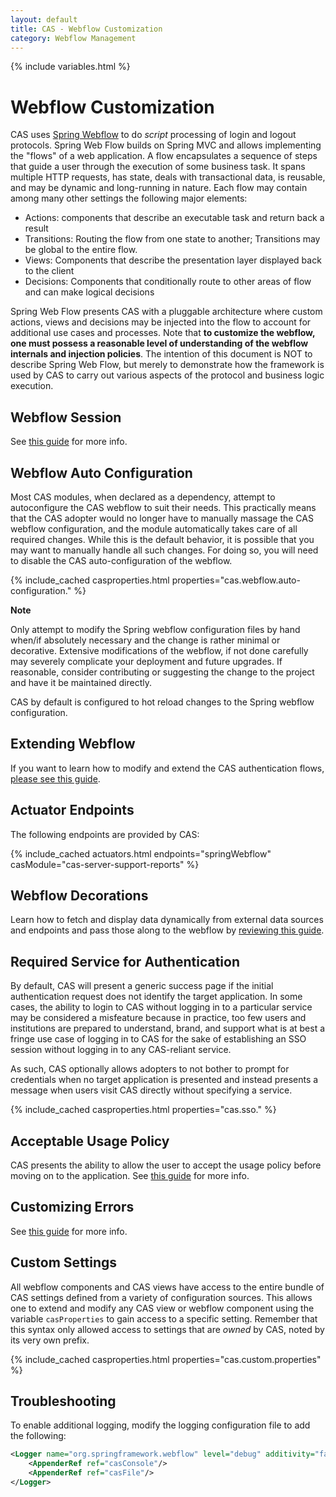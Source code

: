 ```yaml
---
layout: default
title: CAS - Webflow Customization
category: Webflow Management
---
```


{% include variables.html %}

# Webflow Customization

CAS uses [Spring Webflow](http://projects.spring.io/spring-webflow) to do *script* processing of login and logout protocols.
Spring Web Flow builds on Spring MVC and allows implementing the "flows" of a web application. A flow encapsulates a sequence
of steps that guide a user through the execution of some business task. It spans multiple HTTP requests, has state, deals with
 transactional data, is reusable, and may be dynamic and long-running in nature. Each 
flow may contain among many other settings the following major elements:

- Actions: components that describe an executable task and return back a result
- Transitions: Routing the flow from one state to another; Transitions may be global to the entire flow.
- Views: Components that describe the presentation layer displayed back to the client
- Decisions: Components that conditionally route to other areas of flow and can make logical decisions

Spring Web Flow presents CAS with a pluggable architecture where custom actions, views and decisions may be injected into the
flow to account for additional use cases and processes. Note that <strong>to customize the 
webflow, one must possess a reasonable level of understanding of the webflow internals 
and injection policies</strong>. The intention of this document is NOT to describe 
Spring Web Flow, but merely to demonstrate how the framework is used by CAS to 
carry out various aspects of the protocol and business logic execution.

## Webflow Session

See [this guide](Webflow-Customization-Sessions.html) for more info.

## Webflow Auto Configuration

Most CAS modules, when declared as a dependency, attempt to autoconfigure the CAS webflow to suit their needs.
This practically means that the CAS adopter would no longer have to manually massage the CAS webflow configuration,
and the module automatically takes care of all required changes. While this is the default behavior, it is possible that
you may want to manually handle all such changes. For doing so, you will need to disable the CAS auto-configuration
of the webflow.

{% include_cached casproperties.html properties="cas.webflow.auto-configuration." %}

<div class="alert alert-warning"><strong>Note</strong><p>Only attempt to 
modify the Spring webflow configuration files by hand when/if absolutely necessary and the
change is rather minimal or decorative. Extensive modifications of the webflow, if not done carefully
may severely complicate your deployment and future upgrades. If reasonable, consider contributing or
suggesting the change to the project and have it be maintained directly.</p></div>

CAS by default is configured to hot reload changes to the Spring webflow configuration.

## Extending Webflow

If you want to learn how to modify and extend the CAS authentication flows, [please see this guide](Webflow-Customization-Extensions.html).

## Actuator Endpoints

The following endpoints are provided by CAS:

{% include_cached actuators.html endpoints="springWebflow" casModule="cas-server-support-reports" %}

## Webflow Decorations

Learn how to fetch and display data dynamically from external data sources and 
endpoints and pass those along to the webflow by [reviewing this guide](Webflow-Customization-Extensions.html).

## Required Service for Authentication

By default, CAS will present a generic success page if the initial authentication request does not identify
the target application. In some cases, the ability to login to CAS without logging
in to a particular service may be considered a misfeature because in practice, too few users and institutions
are prepared to understand, brand, and support what is at best a fringe use case of logging in to CAS for the
sake of establishing an SSO session without logging in to any CAS-reliant service.

As such, CAS optionally allows adopters to not bother to prompt for credentials when no target application is presented
and instead presents a message when users visit CAS directly without specifying a service.

{% include_cached casproperties.html properties="cas.sso." %}

## Acceptable Usage Policy

CAS presents the ability to allow the user to accept the usage policy before moving on to the application.
See [this guide](Webflow-Customization-AUP.html) for more info.

## Customizing Errors

See [this guide](Webflow-Customization-Exceptions.html) for more info.

## Custom Settings

All webflow components and CAS views have access to the entire bundle of CAS settings 
defined from a variety of configuration sources. This allows one to extend and modify 
any CAS view or webflow component using the variable `casProperties` to gain access to 
a specific setting. Remember that this syntax only allowed access to settings 
that are *owned* by CAS, noted by its very own prefix.

{% include_cached casproperties.html properties="cas.custom.properties" %}

## Troubleshooting

To enable additional logging, modify the logging configuration file to add the following:

```xml
<Logger name="org.springframework.webflow" level="debug" additivity="false">
    <AppenderRef ref="casConsole"/>
    <AppenderRef ref="casFile"/>
</Logger>
```

